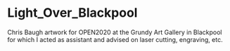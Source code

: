 # Light_Over_Blackpool
Chris Baugh artwork for OPEN2020 at the Grundy Art Gallery in Blackpool for which I acted as assistant and advised on laser cutting, engraving, etc.

